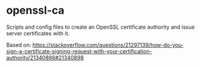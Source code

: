 # openssl-ca
Scripts and config files to create an OpenSSL certificate authority and issue server certificates with it.

Based on: https://stackoverflow.com/questions/21297139/how-do-you-sign-a-certificate-signing-request-with-your-certification-authority/21340898#21340898
